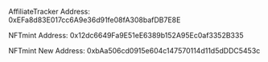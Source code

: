 AffiliateTracker Address:  0xEFa8d83E017cc6A9e36d91fe08fA308bafDB7E8E

NFTmint Address: 0x12dc6649Fa9E51eE6389b152A95Ec0af3352B335

NFTmint New Address: 0xbAa506cd0915e604c147570114d11d5dDDC5453c
